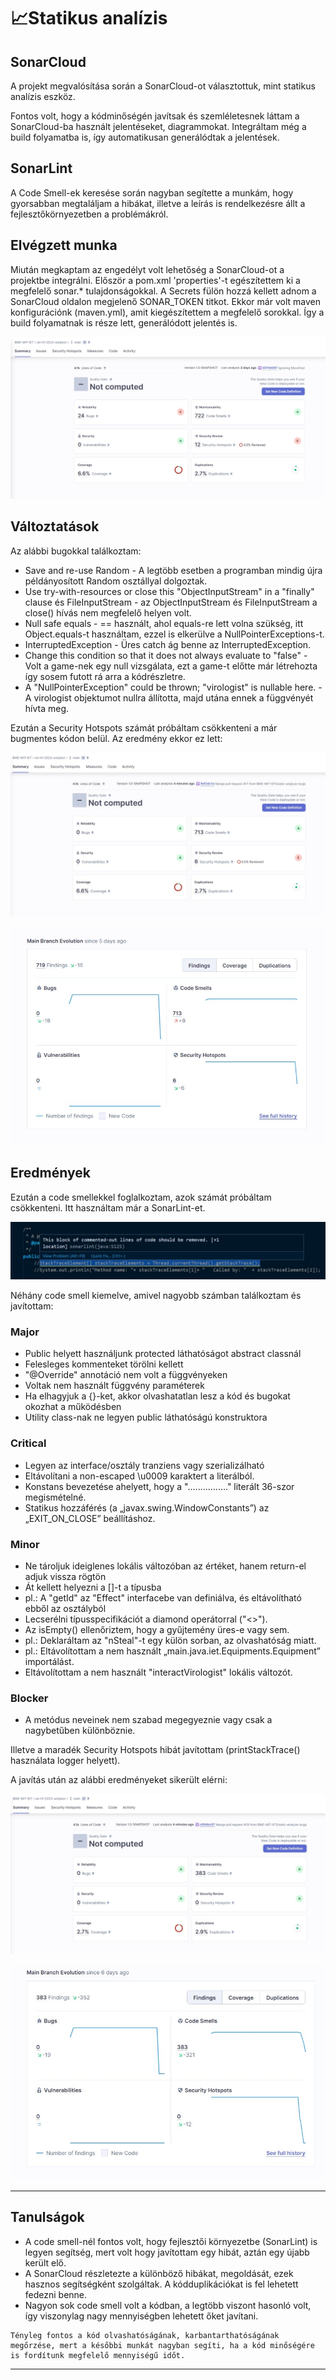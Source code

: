 # 📈Statikus analízis

## SonarCloud

A projekt megvalósítása során a SonarCloud-ot választottuk, mint statikus analízis eszköz. 

Fontos volt, hogy a kódminőségén javítsak és szemléletesnek láttam a SonarCloud-ba használt jelentéseket, diagrammokat.
Integráltam még a build folyamatba is, így automatikusan generálódtak a jelentések.

## SonarLint

A Code Smell-ek keresése során nagyban segítette a munkám, hogy gyorsabban megtaláljam a hibákat, illetve a leírás is rendelkezésre állt a fejlesztőkörnyezetben a problémákról.

## Elvégzett munka

Miután megkaptam az engedélyt volt lehetőség a SonarCloud-ot a projektbe integrálni. Először a pom.xml 'properties'-t egészítettem ki a megfelelő sonar.* tulajdonságokkal. A Secrets fülön hozzá kellett adnom a SonarCloud oldalon megjelenő SONAR_TOKEN titkot. Ekkor már volt maven konfigurációnk (maven.yml), amit kiegészítettem a megfelelő sorokkal. Így a build folyamatnak is része lett, generálódott jelentés is.

![SonarCloudBefore](../doc/img/StaticAnalysis/sonarcloud1.jpg)

## Változtatások

Az alábbi bugokkal találkoztam: 
- Save and re-use Random - A legtöbb esetben a programban mindig újra példányosított Random osztállyal dolgoztak.
- Use try-with-resources or close this "ObjectInputStream" in a "finally" clause és FileInputStream - az ObjectInputStream és FileInputStream a close() hívás nem megfelelő helyen volt.
- Null safe equals - == használt, ahol equals-re lett volna szükség, itt Object.equals-t használtam, ezzel is elkerülve a NullPointerExceptions-t.
- InterruptedException - Üres catch ág benne az InterruptedException.
- Change this condition so that it does not always evaluate to "false" - Volt a game-nek egy null vizsgálata, ezt a game-t előtte már létrehozta így sosem futott rá arra a kódrészletre.
- A "NullPointerException" could be thrown; "virologist" is nullable here. - A virologist objektumot nullra állította, majd utána ennek a függvényét hívta meg.

Ezután a Security Hotspots számát próbáltam csökkenteni a már bugmentes kódon belül. Az eredmény ekkor ez lett:

![SonarCloudAfterFirstChanges](../doc/img/StaticAnalysis/sonarcloud2.jpg)

![SonarCloudAfterFirstChanges2](../doc/img/StaticAnalysis/sonarcloud2_2.jpg)


## Eredmények

Ezután a code smellekkel foglalkoztam, azok számát próbáltam csökkenteni. Itt használtam már a SonarLint-et. 

![SonarLint](../doc/img/StaticAnalysis/sonarlint.jpg)

Néhány code smell kiemelve, amivel nagyobb számban találkoztam és javítottam:

### Major
* Public helyett használjunk protected láthatóságot abstract classnál
* Felesleges kommenteket törölni kellett
* "@Override" annotáció nem volt a függvényeken
* Voltak nem használt függvény paraméterek
* Ha elhagyjuk a {}-ket, akkor olvashatatlan lesz a kód és bugokat okozhat a működésben
* Utility class-nak ne legyen public láthatóságú konstruktora

### Critical
* Legyen az interface/osztály tranziens vagy szerializálható
* Eltávolítani a non-escaped \u0009 karaktert a literálból.
* Konstans bevezetése ahelyett, hogy a "................" literált 36-szor megismételné.
* Statikus hozzáférés (a „javax.swing.WindowConstants”) az „EXIT_ON_CLOSE” beállításhoz.

### Minor
* Ne tároljuk ideiglenes lokális változóban az értéket, hanem return-el adjuk vissza rögtön
* Át kellett helyezni a []-t a típusba
* pl.: A "getId" az "Effect" interfacebe van definiálva, és eltávolítható ebből az osztályból
* Lecserélni típusspecifikációt a diamond operátorral ("<>").
* Az isEmpty() ellenőriztem, hogy a gyűjtemény üres-e vagy sem.
* pl.: Deklaráltam az "nSteal"-t egy külön sorban, az olvashatóság miatt.
* pl.: Eltávolítottam a nem használt „main.java.iet.Equipments.Equipment” importálást.
* Eltávolítottam a nem használt "interactVirologist" lokális változót.

### Blocker
* A metódus neveinek nem szabad megegyeznie vagy csak a nagybetűben különböznie.

Illetve a maradék Security Hotspots hibát javítottam (printStackTrace() használata logger helyett).

A javítás után az alábbi eredményeket sikerült elérni:

![](../doc/img/StaticAnalysis/sonarcloud3.jpg)

![](../doc/img/StaticAnalysis/sonarcloud3_2.jpg)

---
## Tanulságok

- A code smell-nél fontos volt, hogy fejlesztői környezetbe (SonarLint) is legyen segítség, mert volt hogy javítottam egy hibát, aztán egy újabb került elő.
- A SonarCloud részletezte a különböző hibákat, megoldását, ezek hasznos segítségként szolgáltak. A kódduplikációkat is fel lehetett fedezni benne.
- Nagyon sok code smell volt a kódban, a legtöbb viszont hasonló volt, így viszonylag nagy mennyiségben lehetett őket javítani. 
    

```
Tényleg fontos a kód olvashatóságának, karbantarthatóságának megőrzése, mert a későbbi munkát nagyban segíti, ha a kód minőségére is fordítunk megfelelő mennyiségű időt.
```

---
